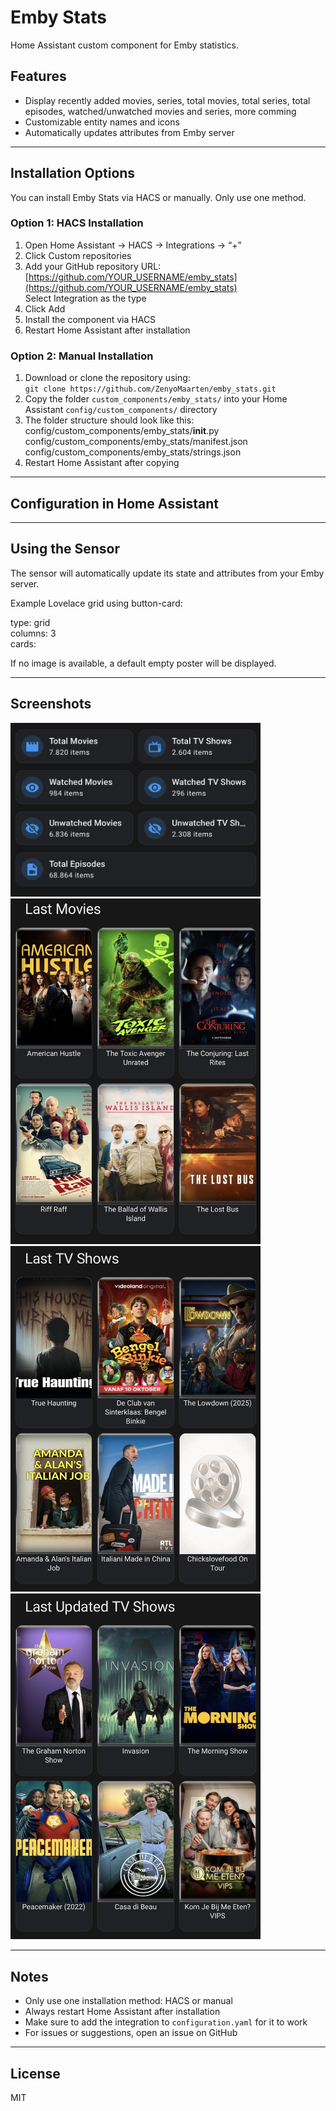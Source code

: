 # Emby Stats

Home Assistant custom component for Emby statistics.

## Features
- Display recently added movies, series, total movies, total series, total episodes, watched/unwatched movies and series, more comming
- Customizable entity names and icons
- Automatically updates attributes from Emby server

---

## Installation Options

You can install Emby Stats via HACS or manually. Only use one method.

### Option 1: HACS Installation
1. Open Home Assistant → HACS → Integrations → “+”
2. Click Custom repositories
3. Add your GitHub repository URL: [https://github.com/YOUR_USERNAME/emby_stats](https://github.com/YOUR_USERNAME/emby_stats)  
   Select Integration as the type
4. Click Add
5. Install the component via HACS
6. Restart Home Assistant after installation

### Option 2: Manual Installation
1. Download or clone the repository using:  
   `git clone https://github.com/ZenyoMaarten/emby_stats.git`
2. Copy the folder `custom_components/emby_stats/` into your Home Assistant `config/custom_components/` directory
3. The folder structure should look like this:  
   config/custom_components/emby_stats/__init__.py  
   config/custom_components/emby_stats/manifest.json  
   config/custom_components/emby_stats/strings.json
4. Restart Home Assistant after copying

---

## Configuration in Home Assistant

---

## Using the Sensor
The sensor will automatically update its state and attributes from your Emby server.

Example Lovelace grid using button-card:  

type: grid  
columns: 3  
cards:  


If no image is available, a default empty poster will be displayed.

---

## Screenshots

<img src="./screenshots/4.jpg" alt="Dashboard Example" width="400">
<img src="./screenshots/1.jpg" alt="Dashboard Example" width="400">
<img src="./screenshots/2.jpg" alt="Dashboard Example" width="400">
<img src="./screenshots/3.jpg" alt="Dashboard Example" width="400">



---

## Notes
- Only use one installation method: HACS or manual  
- Always restart Home Assistant after installation  
- Make sure to add the integration to `configuration.yaml` for it to work  
- For issues or suggestions, open an issue on GitHub

---

## License
MIT
